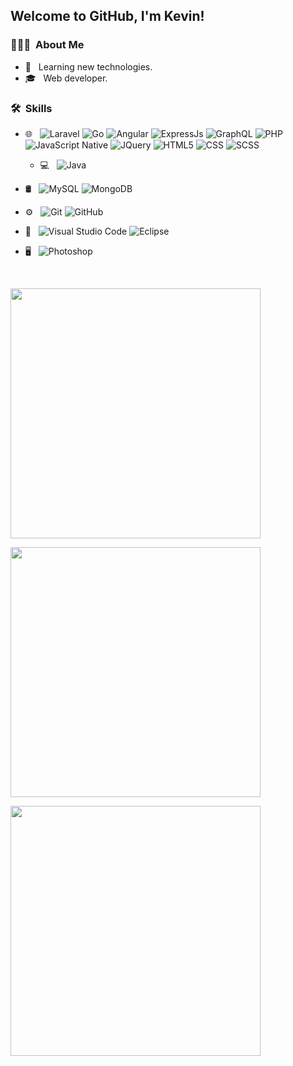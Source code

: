 <!--### Hello there 👋


**KevinCamos/KevinCamos** is a ✨ _special_ ✨ repository because its `README.md` (this file) appears on your GitHub profile.

Here are some ideas to get you started:

- 🔭 I’m currently working on ...
- 🌱 I’m currently learning ...
- 👯 I’m looking to collaborate on ...
- 🤔 I’m looking for help with ...
- 💬 Ask me about ...
- 📫 How to reach me: ...
- 😄 Pronouns: ...
- ⚡ Fun fact: ...
-->

<h2> Welcome to GitHub, I'm Kevin!</h2>

<h3> 👨🏻‍💻 &nbsp;About Me </h3>

- 🤔 &nbsp; Learning new technologies.
- 🎓 &nbsp; Web developer.

<h3> 🛠 &nbsp;Skills</h3>


- 🌐 &nbsp;
  ![Laravel](https://img.shields.io/badge/-Laravel-333333?style=flat&logo=laravel)
  ![Go](https://img.shields.io/badge/-Go-333333?style=flat&logo=go)
  ![Angular](https://img.shields.io/badge/-Angular-333333?style=flat&logo=angular)
  ![ExpressJs](https://img.shields.io/badge/-Express-333333?style=flat&logo=express)
  ![GraphQL](https://img.shields.io/badge/-GraphQL-333333?style=flat&logo=graphql)
  ![PHP](  https://img.shields.io/badge/-PHP%20OO-333333?style=flat&logo=php)
  ![JavaScript Native](https://img.shields.io/badge/-JavaScript%20Native-333333?style=flat&logo=javascript)
  ![JQuery](https://img.shields.io/badge/-JQuery-333333?style=flat&logo=jquery)
  ![HTML5](https://img.shields.io/badge/-HTML5-333333?style=flat&logo=HTML5)
  ![CSS](https://img.shields.io/badge/-CSS-333333?style=flat&logo=CSS3&logoColor=1572B6)
  ![SCSS](https://img.shields.io/badge/-SCSS-333333?style=flat&logo=SCSS&logoColor=1572B6)
  - 💻 &nbsp;
  ![Java](https://img.shields.io/badge/-Java-333333?style=flat&logo=Java&logoColor=007396)
- 🛢 &nbsp;
  ![MySQL](https://img.shields.io/badge/-MySQL-333333?style=flat&logo=mysql)
  ![MongoDB](https://img.shields.io/badge/-MongoDB-333333?style=flat&logo=mongodb)

- ⚙️ &nbsp;
  ![Git](https://img.shields.io/badge/-Git-333333?style=flat&logo=git)
  ![GitHub](https://img.shields.io/badge/-GitHub-333333?style=flat&logo=github)
- 🔧 &nbsp;
  ![Visual Studio Code](https://img.shields.io/badge/-Visual%20Studio%20Code-333333?style=flat&logo=visual-studio-code&logoColor=007ACC)
  ![Eclipse](https://img.shields.io/badge/-Eclipse-333333?style=flat&logo=eclipse-ide&logoColor=2C2255)
- 🖥 &nbsp;
  ![Photoshop](https://img.shields.io/badge/-Photoshop-333333?style=flat&logo=adobe-photoshop)
  
<br/>

<a href="https://github.com/KevinCamos">
  
</a>
<a href="https://github.com/KevinCamos">
  <p>
    <img src="https://github-readme-stats.vercel.app/api/top-langs/?username=KevinCamos&layout=compact&theme=dark"  width = 400/>
</p>
  <p>
  <img src = "https://github-readme-stats.vercel.app/api?username=KevinCamos&show_icons=true&theme=bear" width = 400>
  </p>
  <p>
  <img src = "https://github-readme-streak-stats.herokuapp.com?user=KevinCamos&theme=dark&hide_border=true" width = 400>
  </p>
</a>


<br/>

<!--
<h3> 🤝🏻 &nbsp;Connect with Me </h3>

<p align="center">
<a href="mailto:andanivicente@gmail.com"><img alt="Email" src="https://img.shields.io/badge/Email-andanivicente@gmail.com-blue?style=flat-square&logo=gmail"></a>
</p>

<p align="center">
Check out my repos ⬇️ 
</p>-->
